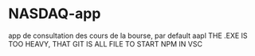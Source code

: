 # NASDAQ-app
app de consultation des cours de la bourse, par default aapl
THE .EXE IS TOO HEAVY, THAT GIT IS ALL FILE TO START NPM IN VSC
